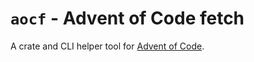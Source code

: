 # `aocf` - Advent of Code fetch

A crate and CLI helper tool for [Advent of Code](https://adventofcode.com/).
